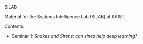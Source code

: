 SILAB

Material for the Systems Intelligence Lab (SILAB) at KAIST

Contents:
- Seminar 1: _Snakes and Sirens: can sines help deep learning?_

